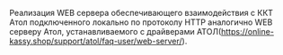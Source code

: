 Реализация WEB сервера обеспечивающего взаимодействия с ККТ Атол подключенного локально по протоколу HTTP аналогично WEB серверу Атол, устанавливаемого с драйверами АТОЛ(https://online-kassy.shop/support/atol/faq-user/web-server/).

